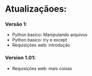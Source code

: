 # Atualizaçãoes:

### Versão 1:

- Python basico: Manipulando arquivos
- Python basico: try e except
- Requisições web: introdução

### Version 1.01:

- Requisições web: mais coisas
